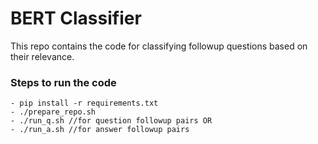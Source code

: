 # BERT Classifier
This repo contains the code for classifying followup questions based on their relevance. 
### Steps to run the code
    - pip install -r requirements.txt
    - ./prepare_repo.sh
    - ./run_q.sh //for question followup pairs OR
    - ./run_a.sh //for answer followup pairs